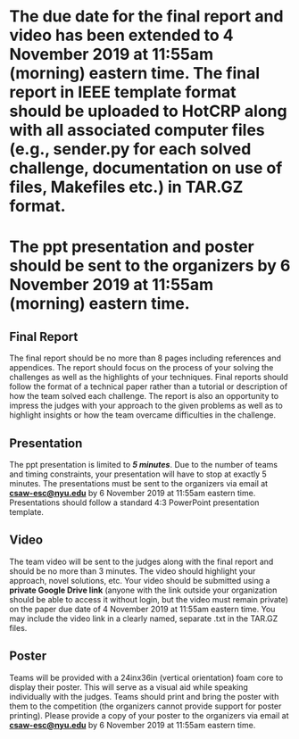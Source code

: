 # The due date for the final report and video has been extended to 4 November 2019 at 11:55am (morning) eastern time. The final report in IEEE template format should be uploaded to HotCRP along with all associated computer files (e.g., sender.py for each solved challenge, documentation on use of files, Makefiles etc.) in TAR.GZ format.

# The ppt presentation and poster should be sent to the organizers by 6 November 2019 at 11:55am (morning) eastern time.



## Final Report

The final report should be no more than 8 pages including references and appendices. The report should focus on the process of your solving the challenges as well as the highlights of your techniques. Final reports should follow the format of a technical paper rather than a tutorial or description of how the team solved each challenge. The report is also an opportunity to impress the judges with your approach to the given problems as well as to highlight insights or how the team overcame difficulties in the challenge.



## Presentation

 The ppt presentation is limited to ***5 minutes***. Due to the number of teams and timing constraints, your presentation will have to stop at exactly 5 minutes. The presentations must be sent to the organizers via email at **csaw-esc@nyu.edu** by 6 November 2019 at 11:55am eastern time. Presentations should follow a standard 4:3 PowerPoint presentation template.



## Video

 The team video will be sent to the judges along with the final report and should be no more than 3 minutes. The video should highlight your approach, novel solutions, etc. Your video should be submitted using a **private Google Drive link** (anyone with the link outside your organization should be able to access it without login, but the video must remain private) on the paper due date of 4 November 2019 at 11:55am eastern time. You may include the video link in a clearly named, separate .txt in the TAR.GZ files.



## Poster

Teams will be provided with a 24inx36in (vertical orientation) foam core to display their poster. This will serve as a visual aid while speaking individually with the judges. Teams should print and bring the poster with them to the competition (the organizers cannot provide support for poster printing). Please provide a copy of your poster to the organizers via email at **csaw-esc@nyu.edu** by 6 November 2019 at 11:55am eastern time.
